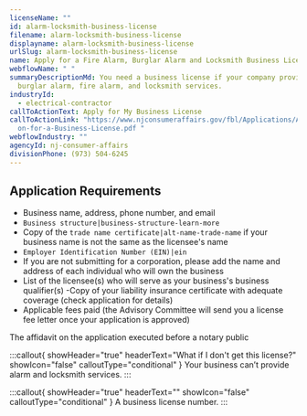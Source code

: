 ```yaml
---
licenseName: ""
id: alarm-locksmith-business-license
filename: alarm-locksmith-business-license
displayname: alarm-locksmith-business-license
urlSlug: alarm-locksmith-business-license
name: Apply for a Fire Alarm, Burglar Alarm and Locksmith Business License
webflowName: " "
summaryDescriptionMd: You need a business license if your company provides
  burglar alarm, fire alarm, and locksmith services.
industryId:
  - electrical-contractor
callToActionText: Apply for My Business License
callToActionLink: "https://www.njconsumeraffairs.gov/fbl/Applications/Applicati\
  on-for-a-Business-License.pdf "
webflowIndustry: ""
agencyId: nj-consumer-affairs
divisionPhone: (973) 504-6245
---
```

## Application Requirements
- Business name, address, phone number, and email
- `Business structure|business-structure-learn-more`
- Copy of the `trade name certificate|alt-name-trade-name` if your business name is not the same as the licensee's name
- `Employer Identification Number (EIN)|ein`
- If you are not submitting for a corporation, please add the name and address of each individual who will own the business
- List of the licensee(s) who will serve as your business's business qualifier(s)
-Copy of your liability insurance certificate with adequate coverage (check application for details)
- Applicable fees paid (the Advisory Committee will send you a license fee letter once your application is approved)

The affidavit on the application executed before a notary public

:::callout{ showHeader="true" headerText="What if I don't get this license?" showIcon="false" calloutType="conditional" }
Your business can’t provide alarm and locksmith services.
:::

:::callout{ showHeader="true" headerText="" showIcon="false" calloutType="conditional" }
A business license number.
:::